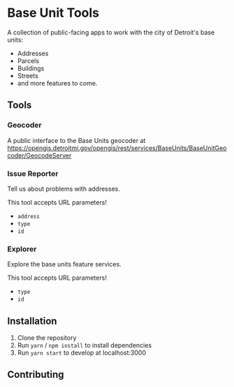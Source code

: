 # Base Unit Tools

A collection of public-facing apps to work with the city of Detroit's base units:

- Addresses
- Parcels
- Buildings
- Streets
- and more features to come.

## Tools

### Geocoder

A public interface to the Base Units geocoder at https://opengis.detroitmi.gov/opengis/rest/services/BaseUnits/BaseUnitGeocoder/GeocodeServer

### Issue Reporter

Tell us about problems with addresses. 

This tool accepts URL parameters! 

- `address`
- `type`
- `id`

### Explorer

Explore the base units feature services.

This tool accepts URL parameters!

- `type`
- `id`

## Installation

1. Clone the repository
2. Run `yarn` / `npm install` to install dependencies
3. Run `yarn start` to develop at localhost:3000

## Contributing
